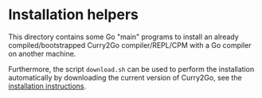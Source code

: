 Installation helpers
====================

This directory contains some Go "main" programs to install
an already compiled/bootstrapped Curry2Go compiler/REPL/CPM
with a Go compiler on another machine.

Furthermore, the script `download.sh` can be used to perform
the installation automatically by downloading the current
version of Curry2Go, see the
[installation instructions](https://git.ps.informatik.uni-kiel.de/curry/curry2go/-/blob/master/INSTALL.md).
